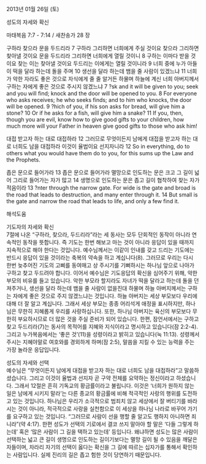 2013년 01월 26일 (토)

성도의 자세와 확신



마태복음 7:7 - 7:14 / 새찬송가 28 장


구하라 찾으라 문을 두드리라
7 구하라 그리하면 너희에게 주실 것이요 찾으라 그리하면 찾아낼 것이요 문을 두드리라 그리하면 너희에게 열릴 것이니 8 구하는 이마다 받을 것이요 찾는 이는 찾아낼 것이요 두드리는 이에게는 열릴 것이니라 9 너희 중에 누가 아들이 떡을 달라 하는데 돌을 주며 10 생선을 달라 하는데 뱀을 줄 사람이 있겠느냐 11 너희가 악한 자라도 좋은 것으로 자식에게 줄 줄 알거든 하물며 하늘에 계신 너희 아버지께서 구하는 자에게 좋은 것으로 주시지 않겠느냐
7 ?sk and it will be given to you; seek and you will find; knock and the door will be opened to you. 8 For everyone who asks receives; he who seeks finds; and to him who knocks, the door will be opened. 9 ?hich of you, if his son asks for bread, will give him a stone? 10 Or if he asks for a fish, will give him a snake? 11 If you, then, though you are evil, know how to give good gifts to your children, how much more will your Father in heaven give good gifts to those who ask him!   

대접 받고자 하는 대로 대접하라
12 그러므로 무엇이든지 남에게 대접을 받고자 하는 대로 너희도 남을 대접하라 이것이 율법이요 선지자니라
12 So in everything, do to others what you would have them do to you, for this sums up the Law and the Prophets.   

좁은 문으로 들어가라
13 좁은 문으로 들어가라 멸망으로 인도하는 문은 크고 그 길이 넓어 그리로 들어가는 자가 많고 14 생명으로 인도하는 문은 좁고 길이 협착하여 찾는 자가 적음이라
13 ?nter through the narrow gate. For wide is the gate and broad is the road that leads to destruction, and many enter through it. 14 But small is the gate and narrow the road that leads to life, and only a few find it.

해석도움





기도자의 자세와 확신  
7절에 나온 “구하라, 찾으라, 두드리라”라는 세 동사는 모두 단회적인 동작이 아니라 연속적인 동작을 뜻합니다. 즉 기도는 한번 해보고 마는 것이 아니라 응답이 있을 때까지 지속적으로 해야 한다는 것입니다. 예수님께서는 이같이 인내를 갖고 드리는 기도에는 반드시 응답이 있을 것이라는 축복의 약속을 하고 계십니다(8). 그러므로 우리는 다시 한번 늦추어진 기도의 고삐를 동여매고 상 주시기를 기뻐하시는 하나님 앞으로 나아가 구하고 찾고 두드려야 합니다. 이어서 예수님은 기도응답의 확신을 심어주기 위해, 악한 부모의 비유를 들고 있습니다. 악한 부모라 할지라도 자녀가 떡을 달라고 하는데 돌을 던져주거나, 생선을 달라 하는데 뱀을 줄 사람이 없을진대 하물며 하늘 아버지께서는 구하는 자에게 좋은 것으로 주지 않겠느냐는 것입니다. 하늘 아버지는 세상 부모보다 우리에 대해 더 잘 알고 계십니다. 그래서 세상 부모는 종종 어리석게 애정을 표시하지만, 하나님은 무한히 지혜롭게 우리를 사랑하십니다. 또한, 하나님 아버지는 육신의 부모보다 무한히 부요하시므로 더 많은 것을 주실 준비가 되어 있습니다. 한편, 잠언서에서는 구하고 찾고 두드리라(7)는 동사의 목적어를 지혜와 지식이라고 명시하고 있습니다(잠 2:2-4). 그리고 누가복음에서는 ‘좋은 것’(11)을 성령이라고 밝히고 있습니다(눅 11:13). 성령께서 주시는 지혜야말로 여호와를 경외하게 하며(잠 2:5), 말씀을 지킬 수 있는 능력을 주는 가장 놀라운 응답입니다. 

성도의 자세와 선택  
예수님은 “무엇이든지 남에게 대접을 받고자 하는 대로 너희도 남을 대접하라”고 말씀하셨습니다. 그리고 이것이 율법과 선지자 곧 구약 전체를 요약하는 정신이라고 하셨습니다. 그래서 12절은 흔히 기독교의 황금률이라고 불립니다. 이것은 ‘너희가 원하지 않는 일은 남에게 시키지 말라’는 다른 종교의 황금률에 비해 적극적인 사랑의 행위를 도전하고 있는 것입니다. 하나님은 우리가 소극적으로 범죄치 않고 세상에서 잘 버티기를 바라시는 것이 아니라, 적극적으로 사랑을 실천함으로 이 세상을 하나님 나라로 바꾸어 가기를 요구하고 있는 것입니다. “그러므로 사람이 선을 행할 줄 알고도 행하지 아니하면 죄니라”(약 4:17). 한편 성도가 선택의 기로에서 결코 쓰지 말아야 할 말은 ‘다들 그렇게 하는데’ 혹은 ‘많은 사람이 그 길을 택하고 있는데’ 등입니다. 왜냐하면 성도는 많은 사람이 선택하는 넓고 큰 길이 생명으로 인도하는 길이기보다는 멸망 길이 될 수 있음을 깨달은 자들이며, 차라리 자기의 선택이 옳다는 확신을 그 길에 따르는 십자가를 통해서 확인하는 사람입니다. 실제 진리의 길은 좁고 험한 것이 당연하기 때문입니다.
